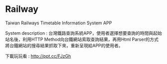 # Railway
Taiwan Railways Timetable Information System APP

System description :
台灣鐵路查詢系統APP，使用者選擇想要查詢的時間與起始站名後，利用HTTP Method向台鐵網站索取查詢結果，再用Html Parser的方式將台鐵網站的搜尋結果抓取下來，重新呈現給APP的使用者。

下載玩玩看 : http://ppt.cc/FJzGh

